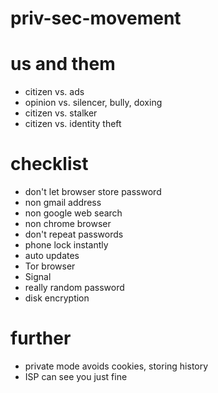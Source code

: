 # priv-sec-movement

us and them
========

* citizen vs. ads
* opinion vs. silencer, bully, doxing
* citizen vs. stalker
* citizen vs. identity theft

checklist
========

* don't let browser store password
* non gmail address
* non google web search
* non chrome browser
* don't repeat passwords
* phone lock instantly
* auto updates
* Tor browser
* Signal
* really random password
* disk encryption

further
========

* private mode avoids cookies, storing history
* ISP can see you just fine
